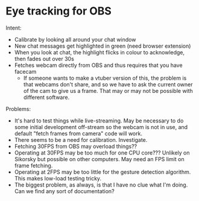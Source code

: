 Eye tracking for OBS
====================

Intent:

* Calibrate by looking all around your chat window
* New chat messages get highlighted in green (need browser extension)
* When you look at chat, the highlight flicks in colour to acknowledge, then fades out over 30s
* Fetches webcam directly from OBS and thus requires that you have facecam
  - If someone wants to make a vtuber version of this, the problem is that
    webcams don't share, and so we have to ask the current owner of the cam
    to give us a frame. That may or may not be possible with different software.

Problems:

* It's hard to test things while live-streaming. May be necessary to do some
  initial development off-stream so the webcam is not in use, and default
  "fetch frames from camera" code will work.
* There seems to be a need for calibration. Investigate.
* Fetching 30FPS from OBS may overload things??
* Operating at 30FPS may be too much for one CPU core??? Unlikely on Sikorsky
  but possible on other computers. May need an FPS limit on frame fetching.
* Operating at 2FPS may be too little for the gesture detection algorithm.
  This makes low-load testing tricky.
* The biggest problem, as always, is that I have no clue what I'm doing. Can
  we find any sort of documentation?
